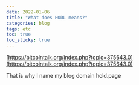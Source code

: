 ```yaml
---
date: 2022-01-06
title: "What does HODL means?"
categories: blog
tags: etc
toc: true  
toc_sticky: true 
---
```


[https://bitcointalk.org/index.php?topic=375643.0](https://bitcointalk.org/index.php?topic=375643.0)

That is why I name my blog domain hold.page
